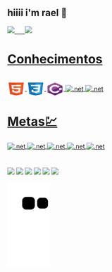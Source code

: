 ## hiiii i'm rael 👋

 <div>
  <a href="https://github.com/Israel-Junqueira">
  <img height="150em" src="https://github-readme-stats.vercel.app/api?username=Israel-Junqueira&show_icons=true&theme=gruvbox&include_all_commits=true&count_private=true"/>&nbsp&nbsp&nbsp&nbsp&nbsp 
  <img height="150em" src="https://github-readme-stats.vercel.app/api/top-langs/?username=Israel-Junqueira&layout=compact&langs_count=7&theme=gruvbox"/>
</div>
  <h1>Conhecimentos</h1>
<div style="display: inline_block"><br>
  <img align="center" alt="Rafa-HTML" height="30" width="40" src="https://raw.githubusercontent.com/devicons/devicon/master/icons/html5/html5-original.svg">
  <img align="center" alt="Rafa-CSS" height="30" width="40" src="https://raw.githubusercontent.com/devicons/devicon/master/icons/css3/css3-original.svg">
  <img align="center" alt="Rafa-Csharp" height="30" width="40" src="https://raw.githubusercontent.com/devicons/devicon/master/icons/csharp/csharp-original.svg">
  <img align="center" alt=".net" height="30" width="40" src="https://cdn.jsdelivr.net/gh/devicons/devicon/icons/dotnetcore/dotnetcore-original.svg">
  <img align="center" alt=".net" height="30" width="40" src="https://cdn.jsdelivr.net/gh/devicons/devicon/icons/mysql/mysql-original-wordmark.svg">
  <h1>Metas💹</h1>
  <img align="center" alt=".net" height="30" width="40" src="https://cdn.jsdelivr.net/gh/devicons/devicon/icons/linux/linux-original.svg">   
  <img align="center" alt=".net" height="30" width="40" src="https://cdn.jsdelivr.net/gh/devicons/devicon/icons/javascript/javascript-original.svg">
  <img align="center" alt=".net" height="30" width="40" src="https://cdn.jsdelivr.net/gh/devicons/devicon/icons/nodejs/nodejs-original.svg">
  <img align="center" alt=".net" height="30" width="40" src="https://cdn.jsdelivr.net/gh/devicons/devicon/icons/phpstorm/phpstorm-original.svg">
  <img align="center" alt=".net" height="30" width="40" src="https://cdn.jsdelivr.net/gh/devicons/devicon/icons/spring/spring-original.svg">                                                                                                                                          
</div>
  
  #
  
  <div> 
  <a href="" target="_blank"><img src="https://img.shields.io/badge/YouTube-FF0000?style=for-the-badge&logo=youtube&logoColor=white" target="_blank"></a>
  <a href="" target="_blank"><img src="https://img.shields.io/badge/-Instagram-%23E4405F?style=for-the-badge&logo=instagram&logoColor=white" target="_blank"></a>
 	<a href="" target="_blank"><img src="https://img.shields.io/badge/Twitch-9146FF?style=for-the-badge&logo=twitch&logoColor=white" target="_blank"></a>
 <a href="https://discord.gg/gPDDhhRNKz" target="_blank"><img src="https://img.shields.io/badge/Discord-7289DA?style=for-the-badge&logo=discord&logoColor=white" target="_blank"></a> 
  <a href = "mailto:israelribeiro313@gmail.com"><img src="https://img.shields.io/badge/-Gmail-%23333?style=for-the-badge&logo=gmail&logoColor=white" target="_blank"></a>
  <a href="https://www.linkedin.com/in/israel-ribeiro-junqueira-525757191/" target="_blank"><img src="https://img.shields.io/badge/-LinkedIn-%230077B5?style=for-the-badge&logo=linkedin&logoColor=white" target="_blank"></a> 
 
  ![Snake animation](https://github.com/rafaballerini/rafaballerini/blob/output/github-contribution-grid-snake.svg)
 
</div>
